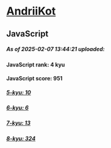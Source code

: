 # [AndriiKot](https://www.codewars.com/users/AndriiKot) 

## JavaScript

##### As of 2025-02-07 13:44:21 uploaded:

#### JavaScript rank: 4 kyu

#### JavaScript score: 951

##### [5-kyu: 10](https://github.com/AndriiKot/JavaScript__CodeWars/tree/main/kyu-5)

##### [6-kyu: 6](https://github.com/AndriiKot/JavaScript__CodeWars/tree/main/kyu-6)

##### [7-kyu: 13](https://github.com/AndriiKot/JavaScript__CodeWars/tree/main/kyu-7)

##### [8-kyu: 324](https://github.com/AndriiKot/JavaScript__CodeWars/tree/main/kyu-8)

